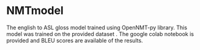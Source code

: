 # NMTmodel
The english to ASL gloss model trained using OpenNMT-py library.
This model was trained on the provided dataset . The google colab notebook is provided and BLEU scores are available of the results.
